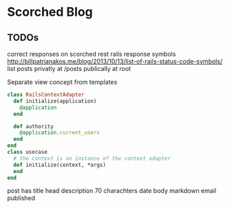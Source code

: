 Scorched Blog
=============


## TODOs
correct responses on scorched rest
rails response symbols
http://billpatrianakos.me/blog/2013/10/13/list-of-rails-status-code-symbols/
list posts privatly at /posts
publically at root

Separate view concept from templates

```rb
class RailsContextAdapter
  def initialize(application)
    @application
  end

  def authority
    @application.current_users
  end
end
class usecase
  # the context is an instance of the context adapter
  def initialize(context, *args)
  end
end
```

post has
title
head description 70 charachters
date
body markdown
email
published
